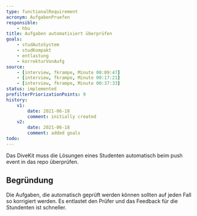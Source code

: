 ```yaml
---
type: functionalRequirement
acronym: AufgabenPruefen
responsible: 
    - hbu
title: Aufgaben automatisiert überprüfen
goals: 
    - studAutoSystem
    - studKompakt
    - entlastung
    - korrekturVonAufg
source:
    - [interview, fkrampe, Minute 00:09:47]
    - [interview, fkrampe, Minute 00:17:21]
    - [interview, fkrampe, Minute 00:37:33]
status: implemented
prefilterPriorizationPoints: 9
history:
    v1:
        date: 2021-06-18
        comment: initially created
    v2:
        date: 2021-06-18
        comment: added goals
todo: 
---
```


Das DiveKit muss die Lösungen eines Studenten automatisch beim push event in das repo überprüfen.

## Begründung

Die Aufgaben, die automatisch geprüft werden können sollten auf jeden Fall so korrigiert werden.
Es entlastet den Prüfer und das Feedback für die Stundenten ist schneller.

